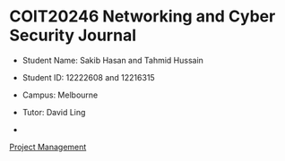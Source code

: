 # COIT20246 Networking and Cyber Security Journal

- Student Name: Sakib Hasan and Tahmid Hussain
- Student ID: 12222608 and 12216315
- Campus: Melbourne
- Tutor: David Ling

- 



[Project Management](./project_management.md)
